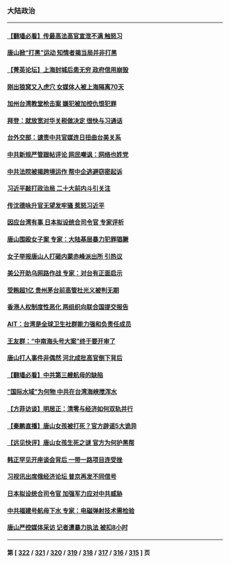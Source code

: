 ### 大陆政治
---
#### [【翻墙必看】传最高法高官宣泄不满 触怒习](../../pages/ncid277/n13762580.md) 
#### [唐山掀“打黑”运动 知情者揭当局并非打黑](../../pages/ncid277/n13762504.md) 
#### [【菁英论坛】上海封城后患无穷 政府信用崩毁](../../pages/ncid277/n13762424.md) 
#### [刚出狼窝又入虎穴 女媒体人被上海隔离70天](../../pages/ncid277/n13762308.md) 
#### [加州台湾教堂枪击案 嫌犯被加控仇恨犯罪](../../pages/ncid277/n13762434.md) 
#### [拜登：就放宽对华关税做决定 很快与习通话](../../pages/ncid277/n13762428.md) 
#### [台外交部：谴责中共官媒连日扭曲台美关系](../../pages/ncid277/n13762371.md) 
#### [中共新规严管跟帖评论 网民嘲讽：网络也姓党](../../pages/ncid277/n13762276.md) 
#### [中共法院被揭跨境运作 帮中企逃避窃密起诉](../../pages/ncid277/n13761140.md) 
#### [习近平敲打政治局 二十大前内斗引关注](../../pages/ncid277/n13762226.md) 
#### [传沈德咏升官无望发牢骚 惹怒习近平](../../pages/ncid277/n13762177.md) 
#### [因应台湾有事 日本拟设统合司令官 专家评析](../../pages/ncid277/n13762232.md) 
#### [唐山围殴女子案 专家：大陆基层暴力犯罪猖獗](../../pages/ncid277/n13762195.md) 
#### [女子举报唐山人打砸内蒙赤峰派出所 引热议](../../pages/ncid277/n13762218.md) 
#### [美公开助乌网路作战 专家：对台有正面启示](../../pages/ncid277/n13762198.md) 
#### [受贿超1亿 贵州茅台前高管杜光义被判无期](../../pages/ncid277/n13762147.md) 
#### [香港人权制度性恶化 两组织向联合国提交报告](../../pages/ncid277/n13762176.md) 
#### [AIT：台湾是全球卫生社群能力强和负责任成员](../../pages/ncid277/n13762104.md) 
#### [王友群：“中南海头号大案”终于要开审了](../../pages/ncid277/n13761877.md) 
#### [唐山打人事件非偶然 河北成批高官倒下背后](../../pages/ncid277/n13762052.md) 
#### [【翻墙必看】中共第三艘航母的缺陷](../../pages/ncid277/n13762111.md) 
#### [“国际水域”为何物 中共在台湾海峡搅浑水](../../pages/ncid277/n13762058.md) 
#### [【方菲访谈】明居正：清零与经济如何双轨并行](../../pages/ncid277/n13761827.md) 
#### [【秦鹏直播】唐山女孩被打死？官方辟谣5大诡异](../../pages/ncid277/n13761961.md) 
#### [【远见快评】唐山女孩生死之谜 官方为何护黑帮](../../pages/ncid277/n13761963.md) 
#### [韩正罕见开座谈会背后 一带一路项目连受挫](../../pages/ncid277/n13761858.md) 
#### [习视讯出席俄经济论坛 普京再发不同信号](../../pages/ncid277/n13761933.md) 
#### [日本拟设统合司令官 加强军力应对中共威胁](../../pages/ncid277/n13761959.md) 
#### [中共福建号航母下水 专家：电磁弹射技术需检验](../../pages/ncid277/n13761921.md) 
#### [唐山严控媒体采访 记者遭暴力执法 被扣8小时](../../pages/ncid277/n13761915.md) 

---
#### 第 [ [322](./322.md) / [321](./321.md) / [320](./320.md) / [319](./319.md) / [318](./318.md) / [317](./317.md) / [316](./316.md) / [315](./315.md) ] 页
